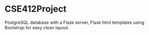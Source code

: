 # CSE412Project

PostgreSQL database with a Flask server, Flask html templates using Bootstrap for easy clean layout.

